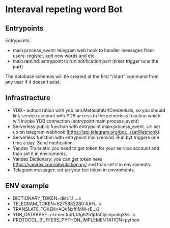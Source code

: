 # Interaval repeting word Bot

## Entrypoints

Entrypoints:
- main.process_event: telegram web hook to handler messages from users: register, add new words and etc.
- main.remind: entrypoint to run notification part (timer trigger runs the part) 

The database schemas will be created at the first "/start" command from any user if it doesn't exist.

## Infrastracture

- YDB - authorization with ydb.iam.MetadataUrlCredentials, so you should link service account with YDB access to the serverless function which will invoke YDB connection (entrypoint  main.process_event)
- Serverless public function with entrypoint main.process_event. Url set up on telegram webhook (https://api.telegram.org/bot.../setWebhook).
- Serverless function with entrypoint main.remind. Run byt triggers one time a day. Send notification.
- Yandex Translate: you need to get token for your service account and than set it in enviroments.
- Yandex Dictionary: you can get token here https://yandex.com/dev/dictionary/ and than set it  in enviroments.
- Telegram messager: set up your bot token in enviroments.

## ENV example
- DICTIONARY_TOKEN=dict.1.1....c
- TELEGRAM_TOKEN=6275882280:AAH...c
- TRANSLATE_TOKEN=AQVNxffIMW-rE...G
- YDB_DATABASE=/ru-central1/b1g6251p1o0qlsnpmlq3/e...c
- PROTOCOL_BUFFERS_PYTHON_IMPLEMENTATION=python
